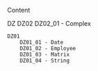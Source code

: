 Content

DZ
	DZ02
		DZ02_01 - Complex
		
	DZ01
		DZ01_01 - Date
		DZ01_02 - Employee
		DZ01_03 - Matrix
		DZ01_04 - String
		